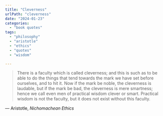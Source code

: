 ```yaml
---
title: "Cleverness"
urlPath: "cleverness"
date: "2024-01-23"
categories: 
  - "book quotes"
tags: 
  - "philosophy"
  - "aristotle"
  - "ethics"
  - "quotes"
  - "wisdom"

---
```

> There is a faculty which is called cleverness; and this is such as to be able to do the things that tend towards the mark we have set before ourselves, and to hit it. Now if the mark be noble, the cleverness is laudable, but if the mark be bad, the cleverness is mere smartness; hence we call even men of practical wisdom clever or smart. Practical wisdom is not the faculty, but it does not exist without this faculty.

&mdash; Aristotle, <cite>Nichomachean Ethics</cite>